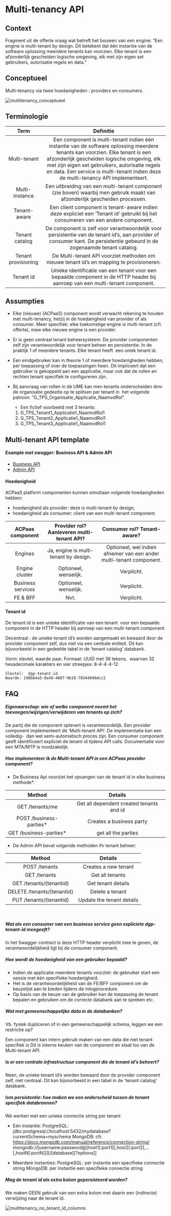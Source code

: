 # Multi-tenancy API


## Context

Fragment uit de offerte vraag wat betreft het bouwen van een engine:
“Een engine is multi-tenant by design. Dit betekent dat één instantie van de software oplossing meerdere tenants kan voorzien. Elke tenant is een afzonderlijk gescheiden logische omgeving, elk met zijn eigen set gebruikers, autorisatie regels en data.”


## Conceptueel

Multi-tenancy via twee hoedanigheden : providers en consumers.

![multitenancy_conceptueel](/img/multitenancy_conceptueel_20180313.jpg)

## Terminologie

| Term | Definitie |
| :---: | :---: |
| Multi-tenant | Een component is multi-tenant indien één instantie van de software oplossing meerdere tenants kan voorzien. Elke tenant is een afzonderlijk gescheiden logische omgeving, elk met zijn eigen set gebruikers, autorisatie regels en data. Een service is multi-tenant indien deze de multi-tenancy API implementeert. |
| Multi-instance| Een uitbreiding van een multi-tenant component (zie boven) waarbij men gebruik maakt van afzonderlijk gescheiden processen. |
| Tenant-aware | Een client component is tenant-aware indien deze expliciet een ‘Tenant id’ gebruikt bij het consumeren van een andere component. |
| Tenant catalog | De component is zelf voor verantwoordelijk voor persistentie van de tenant id’s, aan provider of consumer kant. De persistentie gebeurd in de zogenaamde tenant catalog. |
| Tenant provisioning | De Multi-tenant API voorziet methoden om nieuwe tenant id’s en mapping te provisioneren. | 
| Tenant id | Unieke identificatie van een tenant  voor een bepaalde component in de HTTP header bij aanroep van een multi-tenant component.


## Assumpties

* Elke (nieuwe) (ACPaaS) component wordt verwacht rekening te houden met multi-tenancy, hetzij in de hoedanigheid van provider of als consumer. 
Meer specifiek: elke toekomstige engine is multi-tenant (cfr. offerte), maw elke nieuwe engine is een provider.

* Er is geen centraal tenant beheersysteem.
De provider componenten zelf zijn verantwoordelijk voor tenant beheer en persistentie. In de praktijk 1 of meerdere tenants. Elke tenant heeft  een uniek tenant id. 

* Een eindgebruiker kan in theorie 1 of meerdere hoedanigheden hebben, per toepassing of over de toepassingen heen. Dit impliceert dat een gebruiker is gekoppeld aan een applicatie, maar ook dat de rollen en rechten tenant specifiek te configureren zijn.

* Bij aanvraag van rollen in de UME kan men tenants onderscheiden dmv de organisatie gedeelte op te splitsen per tenant in  het volgende patroon: “G_TPS_Organisatie_Applicatie_NaamvdRol".
 
  * Een fictief voorbeeld met 3 tenants:
  1. G_TPS_Tenant1_Applicatie1_NaamvdRol1
  2. G_TPS_Tenant2_Applicatie1_NaamvdRol1
  3. G_TPS_Tenant3_Applicatie1_NaamvdRol1

## Multi-tenant API template

#### Example met swagger: Business API & Admin API

* [Business API](https://editor.swagger.io/?url=https://raw.githubusercontent.com/digipolisantwerpdocumentation/api-design-and-patterns/multitenancy/swaggers/multitenancy/business.json) 
* [Admin API](https://editor.swagger.io/?url=https://raw.githubusercontent.com/digipolisantwerpdocumentation/api-design-and-patterns/multitenancy/swaggers/multitenancy/admin.json) 


#### Hoedanigheid

ACPaaS platform componenten kunnen simultaan volgende hoedanigheden hebben: 
* hoedanigheid als provider: deze is multi-tenant by design; 
* hoedanigheid als consumer: client van een multi-tenant component.


| ACPaas component | Provider rol? Aanleveren multi-tenant API? | Consumer rol? Tenant-aware? |
| :---: | :---: | :---: |
| Engines | Ja, engine is multi-tenant by design. | Optioneel, wel indien afnemer van een ander multi-tenant component. |
| Engine cluster | Optioneel, wenselijk. | Verplicht. |
| Business services  | Optioneel, wenselijk. | Verplicht. |
| FE & BFF | Nvt. | Verplicht. |


#### Tenant id

De tenant id is een unieke identificatie van een tenant  voor een bepaalde component in de HTTP header bij aanroep van een multi-tenant component.

Decentraal : de unieke tenant id’s worden aangemaakt en bewaard door de provider component zelf, dus niet via een centrale entiteit. Dit kan bijvoorbeeld in een gedeelde tabel in de ‘tenant catalog’ databank.

Vorm: sleutel, waarde paar.
Formaat: UUID met 36 tekens,  waarvan 32 hexadecimale karakters en vier streepjes: 8-4-4-4-12
```
Sleutel:  dgp-tenant-id
Waarde: 198b64a5-9a48-4887-9b18-78344946dcc2
```


## FAQ

#####  Eigenaarschap: wie of welke component neemt het toevoegen/wijzigen/verwijderen van tenants op zich?

De partij die de component oplevert is verantwoordelijk.
Een provider component implementeert de ‘Multi-tenant API’. De implementatie kan een volledig-  dan wel semi-automatisch proces zijn.
Een consumer component geeft identificeert expliciet de tenant id tijdens API calls. 
Documentatie voor een MTA/MTP is noodzakelijk.

#####  Hoe implementeer ik de Multi-tenant API in een ACPaas provider component?

* De Business Api voorziet het opvangen van de tenant id in elke business methode*.

| Method | Details |
| :---: | :---: |
| GET /tenants/me | Get all dependent created tenants and id |
| POST /business-parties* | Creates a business party |
| GET /business-parties* | get all the parties |

	
* De Admin API bevat volgende methoden ifv tenant beheer:

| Method | Details |
| :---: | :---: |
| POST /tenants | Creates a new tenant |
| GET /tenants | Get all tenants |
| GET /tenants/{tenantid} | Get tenant details |
| DELETE /tenants/{tenantid} | Delete a tenant |
| PUT /tenants/{tenantid} | Update the tenant details |
    

##### Wat als een consumer van een business service geen expliciete dgp-tenant-id meegeeft?

In het Swagger contract is deze HTTP header verplicht mee te geven, de verantwoordelijkheid ligt bij de consumer component.

##### Hoe wordt de hoedanigheid van een gebruiker bepaald? 

* Indien de applicatie meerdere tenants voorziet: de gebruiker start een sessie met één specifieke hoedanigheid.
* Het is de verantwoordelijkheid van de FE/BFF component om de keuzelijst aan te bieden tijdens de inlogprocedure.
* Op basis van de keuze van de gebruiker kan de toepassing de tenant bepalen en gebruiken om de correcte databank aan te spreken etc. 

##### Wat met gemeenschappelijke data in de databanken?
Vb. fysiek dupliceren of in een gemeenschappelijk schema, leggen we een restrictie op?

Een component kan intern gebruik maken van een data die niet tenant specifiek is
Dit is interne keuken van de component en staat los van de Multi-tenant API.

##### Is er een centrale infrastructuur component die de tenant id’s beheert?


Neen, de unieke tenant id’s worden bewaard door de provider component zelf, niet centraal. Dit kan bijvoorbeeld in een tabel in de 'tenant catalog' databank.

##### Ivm persistentie: hoe maken we een onderscheid tussen de tenant specifiek databronnen?

We werken met een unieke connectie string per tenant:

* Eén instantie:
PostgreSQL: jdbc:postgresql://localhost:5432/mydatabase?currentSchema=myschema
MongoDB: cfr. https://docs.mongodb.com/manual/reference/connection-string/
mongodb://[username:password@]host1[:port1][,host2[:port2],...[,hostN[:portN]]][/[database][?options]]

* Meerdere instanties:
PostgreSQL: per instantie een specifieke connectie string
MongoDB: per instantie een specifieke connectie string

##### Mag de tenant id als extra kolom gepersisteerd worden?

We maken GEEN gebruik van een extra kolom met daarin een (indirecte) verwijzing naar de tenant id.

![multitenancy_no_tenant_id_columns](/img/multitenancy_no_tenant_id_comlumns_20180313.jpg)
